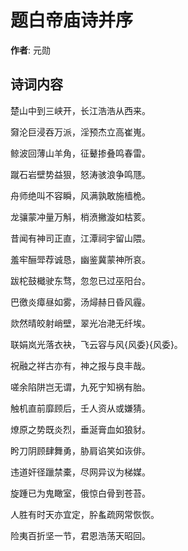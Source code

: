# 题白帝庙诗并序

**作者**: 元勋

## 诗词内容

楚山中到三峡开，长江浩浩从西来。

奫沦巨浸吞万派，淫预杰立高崔嵬。

鲸波回薄山羊角，征鼙掺叠鸣春雷。

蹴石岩壁势益狠，怒涛骇浪争鸣豗。

舟师绝叫不容瞬，风满孰敢施樯桅。

龙骧蒙冲量万斛，梢𣸣撇漩如枯荄。

昔闻有神司正直，江潭祠宇留山隈。

羞牢酾斝荐诚恳，幽鉴冀蒙神所哀。

跋柁鼓檝驶东骛，忽忽已过巫阳台。

巴徼炎瘴昼如雾，汤燖赫日昏风霾。

欻然晴皎射峭壁，翠光冶滟无纤埃。

联娟岚光落衣袂，飞云容与风{风委}{风委}。

祝融之祥古亦有，神之报与良丰哉。

嗟余陷阱岂无谓，九死宁知祸有胎。

触机直前靡顾后，壬人资从或嫌猜。

燎原之势既炎烈，垂涎膏血如狼豺。

盻刀阴顾肆舞勇，胁肩谄笑如诙俳。

违道奸径躐禁橐，尽网异议为梯媒。

旋踵已为鬼瞰室，俄惊白骨到苍苔。

人胜有时天亦宜定，肸蚃疏网常恢恢。

险夷百折坚一节，君恩浩荡天昭回。

